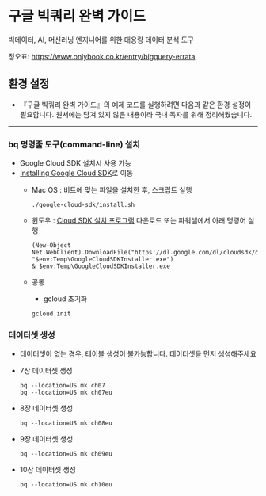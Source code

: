 # 구글 빅쿼리 완벽 가이드
빅데이터, AI, 머신러닝 엔지니어를 위한 대용량 데이터 분석 도구


정오표: https://www.onlybook.co.kr/entry/bigquery-errata  



## 환경 설정
-  『구글 빅쿼리 완벽 가이드』의 예제 코드를 실행하려면 다음과 같은 환경 설정이 필요합니다. 원서에는 담겨 있지 않은 내용이라 국내 독자를 위해 정리해뒀습니다. 
---


### bq 명령줄 도구(command-line) 설치
- Google Cloud SDK 설치시 사용 가능
- [Installing Google Cloud SDK](https://cloud.google.com/sdk/docs/install?hl=ko)로 이동
	- Mac OS : 비트에 맞는 파일을 설치한 후, 스크립트 실행

		```
		./google-cloud-sdk/install.sh
		```

	- 윈도우 : [Cloud SDK 설치 프로그램](https://dl.google.com/dl/cloudsdk/channels/rapid/GoogleCloudSDKInstaller.exe?hl=ko) 다운로드 또는 파워셀에서 아래 명령어 실행

		```
		(New-Object Net.WebClient).DownloadFile("https://dl.google.com/dl/cloudsdk/channels/rapid/GoogleCloudSDKInstaller.exe", "$env:Temp\GoogleCloudSDKInstaller.exe")
		& $env:Temp\GoogleCloudSDKInstaller.exe
		```

	- 공통
		- gcloud 초기화

		```
		gcloud init
		```



### 데이터셋 생성
- 데이터셋이 없는 경우, 테이블 생성이 불가능합니다. 데이터셋을 먼저 생성해주세요
- 7장 데이터셋 생성

	```
	bq --location=US mk ch07
	bq --location=US mk ch07eu
	```


- 8장 데이터셋 생성

	```
	bq --location=US mk ch08eu
	```

- 9장 데이터셋 생성

	```
	bq --location=US mk ch09eu
	```

- 10장 데이터셋 생성

	```
	bq --location=US mk ch10eu
	```

